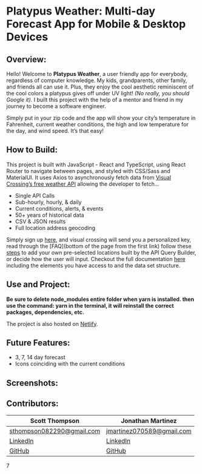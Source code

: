 # Platypus Weather: Multi-day Forecast App for Mobile & Desktop Devices

## Overview:

Hello! Welcome to **Platypus Weather**, a user friendly app for everybody, regardless of computer knowledge. My kids, grandparents, other family, and friends all can use it. Plus, they enjoy the cool aesthetic reminiscent of the cool colors a platypus gives off under UV light! _(No really, you should Google it)_. I built this project with the help of a mentor and friend in my journey to become a software engineer.

Simply put in your zip code and the app will show your city’s temperature in Fahrenheit, current weather conditions, the high and low temperature for the day, and wind speed. It’s that easy!

## How to Build:

This project is built with JavaScript - React and TypeScript, using React Router to navigate between pages, and styled with CSS/Sass and MaterialUI. It uses Axios to asynchronously fetch data from [Visual Crossing’s free weather API](https://www.visualcrossing.com/weather-api) allowing the developer to fetch...

- Single API Calls
- Sub-hourly, hourly, & daily
- Current conditions, alerts, & events
- 50+ years of historical data
- CSV & JSON results
- Full location address geocoding

Simply sign up [here](https://www.visualcrossing.com/sign-up), and visual crossing will send you a personalized key, read through the [FAQ](bottom of the page from the first link) follow these [steps](https://www.visualcrossing.com/resources/documentation/weather-api/how-do-i-get-started-with-the-weather-api/) to add your own pre-selected locations built by the API Query Builder, or decide how the user will input. Checkout the full documentation [here](https://www.visualcrossing.com/resources/documentation/weather-data/weather-data-documentation/) including the elements you have access to and the data set structure.

## Use and Project:

**Be sure to delete node_modules entire folder when yarn is installed.
then use the command: yarn in the terminal, it will reinstall the correct packages, dependencies, etc.**

The project is also hosted on [Netlify](https://6203e25eb413ce000821bc2e--wonderful-kilby-40a75c.netlify.app/).

## Future Features:

- 3, 7, 14 day forecast
- Icons coinciding with the current conditions

## Screenshots:

## Contributors:

| Scott Thompson                                                  | Jonathan Martinez                                                    |
| --------------------------------------------------------------- | -------------------------------------------------------------------- |
| sthompson082290@gmail.com                                       | jmartinez070589@gmail.com                                            |
| [LinkedIn](https://www.linkedin.com/in/scott-thompson-600ba8b3) | [LinkedIn](https://www.linkedin.com/in/jonathan-martinez-956179176/) |
| [GitHub](https://github.com/thompsons90)                        | [GitHub](https://github.com/Jmartimus)                               |

7
